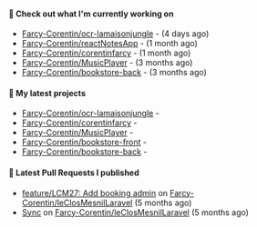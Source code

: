 #### 👷 Check out what I'm currently working on

- [Farcy-Corentin/ocr-lamaisonjungle](https://github.com/Farcy-Corentin/ocr-lamaisonjungle) -  (4 days ago)
- [Farcy-Corentin/reactNotesApp](https://github.com/Farcy-Corentin/reactNotesApp) -  (1 month ago)
- [Farcy-Corentin/corentinfarcy](https://github.com/Farcy-Corentin/corentinfarcy) -  (1 month ago)
- [Farcy-Corentin/MusicPlayer](https://github.com/Farcy-Corentin/MusicPlayer) -  (3 months ago)
- [Farcy-Corentin/bookstore-back](https://github.com/Farcy-Corentin/bookstore-back) -  (3 months ago)

#### 🌱 My latest projects

- [Farcy-Corentin/ocr-lamaisonjungle](https://github.com/Farcy-Corentin/ocr-lamaisonjungle) - 
- [Farcy-Corentin/corentinfarcy](https://github.com/Farcy-Corentin/corentinfarcy) - 
- [Farcy-Corentin/MusicPlayer](https://github.com/Farcy-Corentin/MusicPlayer) - 
- [Farcy-Corentin/bookstore-front](https://github.com/Farcy-Corentin/bookstore-front) - 
- [Farcy-Corentin/bookstore-back](https://github.com/Farcy-Corentin/bookstore-back) - 

#### 🔨 Latest Pull Requests I published

- [feature/LCM27: Add booking admin](https://github.com/Farcy-Corentin/leClosMesnilLaravel/pull/18) on [Farcy-Corentin/leClosMesnilLaravel](https://github.com/Farcy-Corentin/leClosMesnilLaravel) (5 months ago)
- [Sync](https://github.com/Farcy-Corentin/leClosMesnilLaravel/pull/13) on [Farcy-Corentin/leClosMesnilLaravel](https://github.com/Farcy-Corentin/leClosMesnilLaravel) (5 months ago)